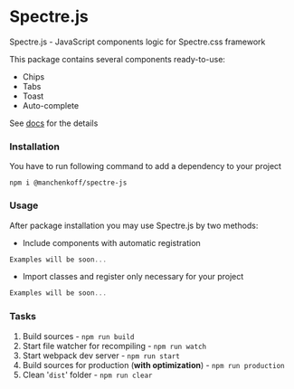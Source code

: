 # Spectre.js

Spectre.js - JavaScript components logic for Spectre.css framework

This package contains several components ready-to-use:
    
- Chips
- Tabs
- Toast
- Auto-complete

See [docs](https://manchenkoff.github.io/spectre.js/) for the details

### Installation

You have to run following command to add a dependency to your project

```
npm i @manchenkoff/spectre-js
```

### Usage

After package installation you may use Spectre.js by two methods:

- Include components with automatic registration

```javascript
Examples will be soon...
```

- Import classes and register only necessary for your project
```javascript
Examples will be soon...
```

### Tasks

1. Build sources - ```npm run build```
2. Start file watcher for recompiling - ```npm run watch```
3. Start webpack dev server - ```npm run start```
4. Build sources for production (**with optimization**) - ```npm run production```
5. Clean '`dist`' folder - ```npm run clear```
